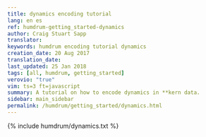 ```yaml
---
title: dynamics encoding tutorial
lang: en es
ref: humdrum-getting_started-dynamics
author: Craig Stuart Sapp
translator: 
keywords: humdrum encoding tutorial dynamics
creation_date: 20 Aug 2017
translation_date: 
last_updated: 25 Jan 2018
tags: [all, humdrum, getting_started]
verovio: "true"
vim: ts=3 ft=javascript
summary: A tutorial on how to encode dynamics in **kern data.
sidebar: main_sidebar
permalink: /humdrum/getting_started/dynamics.html
---
```


{% include humdrum/dynamics.txt %}

